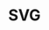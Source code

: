 <!--
 * @Author: tangdaoyong
 * @Date: 2020-12-17 14:02:49
 * @LastEditors: tangdaoyong
 * @LastEditTime: 2020-12-17 14:58:26
 * @Description: SVG
-->

# SVG
